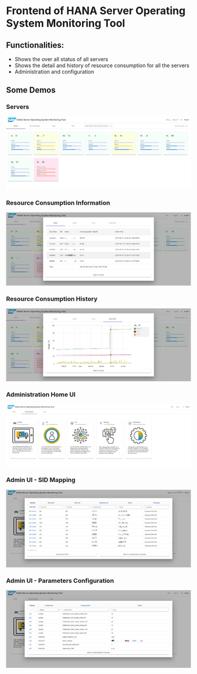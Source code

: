 # Frontend of HANA Server Operating System Monitoring Tool

## Functionalities:
* Shows the over all status of all servers
* Shows the detail and history of resource consumption for all the servers
* Administration and configuration


## Some Demos

### Servers
![servers](https://raw.githubusercontent.com/ckyycc/hana-os-monitor-ui/master/demo/servers.png)

### Resource Consumption Information
![consumptions](https://raw.githubusercontent.com/ckyycc/hana-os-monitor-ui/master/demo/consumption.png)

### Resource Consumption History
![consumptions](https://raw.githubusercontent.com/ckyycc/hana-os-monitor-ui/master/demo/history.png)

### Administration Home UI
![administration](https://raw.githubusercontent.com/ckyycc/hana-os-monitor-ui/master/demo/admin.png)

### Admin UI - SID Mapping
![administrationSIDMapping](https://raw.githubusercontent.com/ckyycc/hana-os-monitor-ui/master/demo/admin-sidmapping.png)

### Admin UI - Parameters Configuration
![administrationConfig](https://raw.githubusercontent.com/ckyycc/hana-os-monitor-ui/master/demo/admin-configuration.png)

